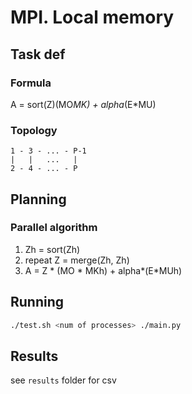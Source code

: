 # MPI. Local memory

## Task def

### Formula
A = sort(Z)(MO*MK) + alpha*(E*MU)

### Topology

```
1 - 3 - ... - P-1
|   |   ...   |
2 - 4 - ... - P
```

## Planning

### Parallel algorithm

1. Zh = sort(Zh)
2. repeat Z = merge(Zh, Zh)
3. A = Z * (MO * MKh) + alpha*(E*MUh)

## Running

```bash
./test.sh <num of processes> ./main.py
```

## Results

see `results` folder for csv
